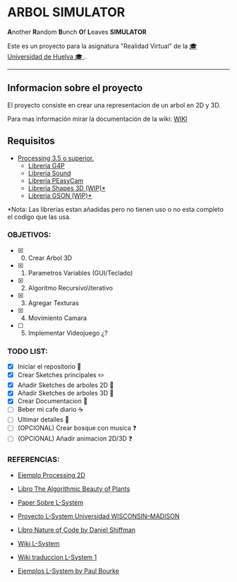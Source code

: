 # ARBOL SIMULATOR
**A**nother **R**andom **B**unch **O**f **L**eaves **SIMULATOR**

Este es un proyecto para la asignatura "Realidad Virtual" de la [ :mortar_board: Universidad
de Huelva :mortar_board: ](http://www.uhu.es/index.php "UHU").
___
## Informacion sobre el proyecto
El proyecto consiste en crear una representacion de un arbol en 2D y 3D.

Para mas información mirar la documentación de la wiki: [WIKI](https://github.com/Joseram0n/ARBOL-SIMULATOR/wiki)

## Requisitos

- [Processing 3.5 o superior.](https://processing.org/ "Procesing")
  - [Libreria G4P](http://www.lagers.org.uk/g4p/ "GUI LIBRARY")
  - [Libreria Sound](https://processing.org/reference/libraries/sound/index.html "Sound LIBRARY")
  - [Libreria PEasyCam](http://mrfeinberg.com/peasycam/ "3D CAM LIBRARY")
  - [Libreria Shapes 3D (WIP)*](http://lagers.org.uk/s3d4p/index.html "Shapes 3D LIBRARY")
  - [Libreria GSON (WIP)*](https://github.com/google/gson "GSON LIBRARY")

*Nota: Las librerias estan añadidas pero no tienen uso o no esta completo el codigo que las usa.
### OBJETIVOS:

- [x] 0. Crear Arbol 3D
- [x] 1. Parametros Variables (GUI/Teclado)
- [x] 2. Algoritmo Recursivo\Iterativo
- [x] 3. Agregar Texturas
- [x] 4. Movimiento Camara
- [ ] 5. Implementar Videojuego ¿?

### TODO LIST:
- [x] Iniciar el repositorio :checkered_flag:
- [x] Crear Sketches principales :pencil2:
- [X] Añadir Sketches de arboles 2D :deciduous_tree:
- [X] Añadir Sketches de arboles 3D :evergreen_tree:
- [X] Crear Documentacion :page_facing_up:
- [ ] Beber mi cafe diario :coffee:
- [ ] Ultimar detalles :date:
- [ ] (OPCIONAL) Crear bosque con musica :question:
- [ ] (OPCIONAL) Añadir animacion 2D/3D :question:

### REFERENCIAS:

* [Ejemplo Processing 2D](https://processing.org/examples/tree.html)

* [Libro The Algorithmic Beauty of Plants](http://algorithmicbotany.org/papers/abop/abop.pdf)


* [Paper Sobre L-System](https://www.bioquest.org/products/files/13157_Real-time%203D%20Plant%20Structure%20Modeling%20by%20L-System.pdf)

* [Proyecto L-System Universidad WISCONSIN–MADISON](http://pages.cs.wisc.edu/~yu-chi/Course/CS777/yuchitech.htm)

* [Libro Nature of Code by Daniel Shiffman](https://natureofcode.com/book/chapter-8-fractals/)

* [Wiki L-System](https://es.wikipedia.org/wiki/Sistema-L)

* [Wiki traduccion L-System 1](https://es.qwe.wiki/wiki/L-system)

* [Ejemplos L-System by Paul Bourke](http://paulbourke.net/fractals/lsys)